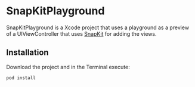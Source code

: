 # SnapKitPlayground

SnapKitPlayground is a Xcode project that uses a playground as a preview of a UIViewController that uses [SnapKit](http://snapkit.io/) for adding the views.

## Installation

Download the project and in the Terminal execute:

```bash
pod install
```
